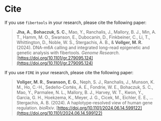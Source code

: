# Cite

If you use `fibertools` in your research, please cite the following paper:

> **Jha, A.**, **Bohaczuk, S. C.**, Mao, Y., Ranchalis, J., Mallory, B. J., Min, A. T., Hamm, M. O., Swanson, E., Dubocanin, D., Finkbeiner, C., Li, T., Whittington, D., Noble, W. S., Stergachis, A. B., & **Vollger, M. R.** (2024). DNA-m6A calling and integrated long-read epigenetic and genetic analysis with fibertools. *Genome Research*. [https://doi.org/10.1101/gr.279095.124](https://doi.org/10.1101/gr.279095.124)

If you use `FIRE` in your research, please cite the following paper:

> **Vollger, M. R.**, **Swanson, E. G.**, Neph, S. J., Ranchalis, J., Munson, K. M., Ho, C.-H., Sedeño-Cortés, A. E., Fondrie, W. E., Bohaczuk, S. C., Mao, Y., Parmalee, N. L., Mallory, B. J., Harvey, W. T., Kwon, Y., Garcia, G. H., Hoekzema, K., Meyer, J. G., Cicek, M., Eichler, E. E., … Stergachis, A. B. (2024). A haplotype-resolved view of human gene regulation. *bioRxiv*. [https://doi.org/10.1101/2024.06.14.599122](https://doi.org/10.1101/2024.06.14.599122)